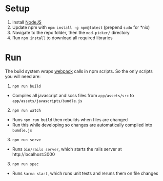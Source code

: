 Setup
==

1. Install [NodeJS](http://nodejs.org)
2. Update npm with `npm install -g npm@latest` (prepend `sudo` for \*nix)
3. Navigate to the repo folder, then the `mod-picker/` directory
4. Run `npm install` to download all required libraries

Run
==

The build system wraps [webpack](https://webpack.github.io/) calls in npm scripts. So the only scripts you will need are:

1. `npm run build`
  - Compiles all javascript and scss files from `app/assets/src` to `app/assets/javascripts/bundle.js`
2. `npm run watch`
  - Runs `npm run build` then rebuilds when files are changed
  - Run this while developing so changes are automatically compiled into `bundle.js`
3. `npm run serve`
  - Runs `bin/rails server`, which starts the rails server at http://localhost:3000
3. `npm run spec`
  - Runs `karma start`, which runs unit tests and reruns them on file changes
